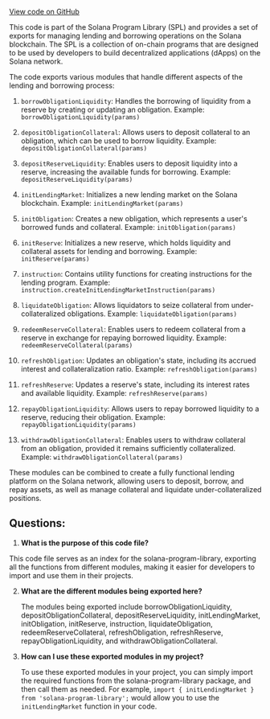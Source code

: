 [View code on GitHub](https://github.com/solana-labs/solana-program-library/token-lending/js/src/instructions/index.ts)

This code is part of the Solana Program Library (SPL) and provides a set of exports for managing lending and borrowing operations on the Solana blockchain. The SPL is a collection of on-chain programs that are designed to be used by developers to build decentralized applications (dApps) on the Solana network.

The code exports various modules that handle different aspects of the lending and borrowing process:

1. `borrowObligationLiquidity`: Handles the borrowing of liquidity from a reserve by creating or updating an obligation.
   Example: `borrowObligationLiquidity(params)`

2. `depositObligationCollateral`: Allows users to deposit collateral to an obligation, which can be used to borrow liquidity.
   Example: `depositObligationCollateral(params)`

3. `depositReserveLiquidity`: Enables users to deposit liquidity into a reserve, increasing the available funds for borrowing.
   Example: `depositReserveLiquidity(params)`

4. `initLendingMarket`: Initializes a new lending market on the Solana blockchain.
   Example: `initLendingMarket(params)`

5. `initObligation`: Creates a new obligation, which represents a user's borrowed funds and collateral.
   Example: `initObligation(params)`

6. `initReserve`: Initializes a new reserve, which holds liquidity and collateral assets for lending and borrowing.
   Example: `initReserve(params)`

7. `instruction`: Contains utility functions for creating instructions for the lending program.
   Example: `instruction.createInitLendingMarketInstruction(params)`

8. `liquidateObligation`: Allows liquidators to seize collateral from under-collateralized obligations.
   Example: `liquidateObligation(params)`

9. `redeemReserveCollateral`: Enables users to redeem collateral from a reserve in exchange for repaying borrowed liquidity.
   Example: `redeemReserveCollateral(params)`

10. `refreshObligation`: Updates an obligation's state, including its accrued interest and collateralization ratio.
    Example: `refreshObligation(params)`

11. `refreshReserve`: Updates a reserve's state, including its interest rates and available liquidity.
    Example: `refreshReserve(params)`

12. `repayObligationLiquidity`: Allows users to repay borrowed liquidity to a reserve, reducing their obligation.
    Example: `repayObligationLiquidity(params)`

13. `withdrawObligationCollateral`: Enables users to withdraw collateral from an obligation, provided it remains sufficiently collateralized.
    Example: `withdrawObligationCollateral(params)`

These modules can be combined to create a fully functional lending platform on the Solana network, allowing users to deposit, borrow, and repay assets, as well as manage collateral and liquidate under-collateralized positions.
## Questions: 
 1. **What is the purpose of this code file?**

   This code file serves as an index for the solana-program-library, exporting all the functions from different modules, making it easier for developers to import and use them in their projects.

2. **What are the different modules being exported here?**

   The modules being exported include borrowObligationLiquidity, depositObligationCollateral, depositReserveLiquidity, initLendingMarket, initObligation, initReserve, instruction, liquidateObligation, redeemReserveCollateral, refreshObligation, refreshReserve, repayObligationLiquidity, and withdrawObligationCollateral.

3. **How can I use these exported modules in my project?**

   To use these exported modules in your project, you can simply import the required functions from the solana-program-library package, and then call them as needed. For example, `import { initLendingMarket } from 'solana-program-library';` would allow you to use the `initLendingMarket` function in your code.